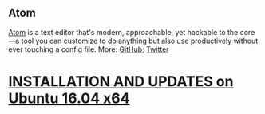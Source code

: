 Atom
---

[Atom](https://atom.io/) is a text editor that's modern, approachable,
yet hackable to the core—a tool you can customize to do anything but also
use productively without ever touching a config file.
More: [GitHub](https://github.com/atom); [Twitter](https://twitter.com/atomeditor) 

# [INSTALLATION AND UPDATES on Ubuntu 16.04 x64](https://github.com/mxochicale/MyCollectionOfScientificTools/blob/master/atom/INSTALLATION_Ubuntu1604x64.md)
